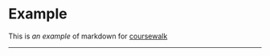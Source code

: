 # Example

This is *an example* of markdown for [coursewalk](http://github.com/probablytom/coursewalk)

---
